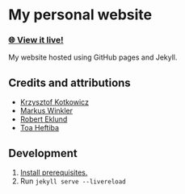 # My personal website
### [**🌐 View it live!**](https://franthormel.github.io/)

My website hosted using GitHub pages and Jekyll.

## Credits and attributions
* [Krzysztof Kotkowicz](https://unsplash.com/es/@lancaster83?utm_source=unsplash&utm_medium=referral&utm_content=creditCopyText)
* [Markus Winkler](https://unsplash.com/@markuswinkler?utm_source=unsplash&utm_medium=referral&utm_content=creditCopyText)
* [Robert Eklund](https://unsplash.com/@roberteklund?utm_source=unsplash&utm_medium=referral&utm_content=creditCopyText)
* [Toa Heftiba](https://unsplash.com/@heftiba?utm_source=unsplash&utm_medium=referral&utm_content=creditCopyText)
  
## Development
1. [Install prerequisites.](https://jekyllrb.com/docs/)
2. Run `jekyll serve --livereload`